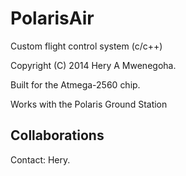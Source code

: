 # PolarisAir
Custom flight control system (c/c++)

Copyright (C) 2014 Hery A Mwenegoha.

Built for the Atmega-2560 chip. 

Works with the Polaris Ground Station

## Collaborations
Contact: Hery.
